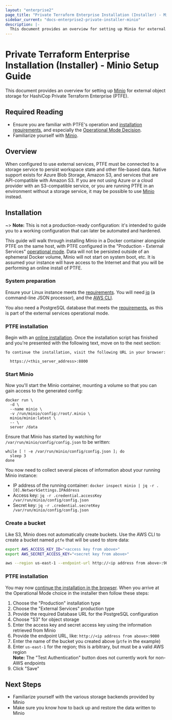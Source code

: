 ```yaml
---
layout: "enterprise2"
page_title: "Private Terraform Enterprise Installation (Installer) - Minio Setup Guide"
sidebar_current: "docs-enterprise2-private-installer-minio"
description: |-
  This document provides an overview for setting up Minio for external object storage for HashiCop Private Terraform Enterprise (PTFE).
---
```


# Private Terraform Enterprise Installation (Installer) - Minio Setup Guide

This document provides an overview for setting up [Minio](https://minio.io) for external object storage for HashiCop Private Terraform Enterprise (PTFE).

## Required Reading

- Ensure you are familiar with PTFE's operation and [installation requirements](./installer.html), and especially the [Operational Mode Decision](./install-installer.html#operational-mode-decision).
- Familiarize yourself with [Minio](https://minio.io).

## Overview

When configured to use external services, PTFE must be connected to a storage service to persist workspace state and other file-based data.  Native support exists for Azure Blob Storage, Amazon S3, and services that are API-compatible with Amazon S3.  If you are not using Azure or a cloud provider with an S3-compatible service, or you are running PTFE in an environment without a storage service, it may be possible to use [Minio](https://minio.io) instead.  

## Installation

~> **Note:** This is not a production-ready configuration: it's intended to guide you to a working configuration that can later be automated and hardened.

This guide will walk through installing Minio in a Docker container alongside PTFE on the same host, with PTFE configured in the "Production - External Services" [operational mode](./install-installer.html#operational-mode-decision). Data will not be persisted outside of an ephemeral Docker volume, Minio will not start on system boot, etc.  It is assumed your instance will have access to the Internet and that you will be performing an online install of PTFE.

### System preparation

Ensure your Linux instance meets the [requirements](./install-installer.html#linux-instance).  You will need [jq](https://stedolan.github.io/jq/) (a command-line JSON processor), and the [AWS CLI](https://aws.amazon.com/cli/).

You also need a PostgreSQL database that meets the [requirements](./install-installer.html#postgresql-requirements), as this is part of the external services operational mode.

### PTFE installation

Begin with an [online installation](./install-installer.html#run-the-installer-online).  Once the installation script has finished and you're presented with the following text, move on to the next section:

```
To continue the installation, visit the following URL in your browser:

  https://<this_server_address>:8800
```

### Start Minio

Now you'll start the Minio container, mounting a volume so that you can gain access to the generated config:

    docker run \
      -d \
      --name minio \
      -v /run/minio/config:/root/.minio \
      minio/minio:latest \
      -- \
      server /data

Ensure that Minio has started by watching for `/var/run/minio/config/config.json` to be written:

    while [ ! -e /var/run/minio/config/config.json ]; do
      sleep 3
    done

You now need to collect several pieces of information about your running Minio instance:

- IP address of the running container: `docker inspect minio | jq -r .[0].NetworkSettings.IPAddress`
- Access key: `jq -r .credential.accessKey /var/run/minio/config/config.json`
- Secret key: `jq -r .credential.secretKey /var/run/minio/config/config.json`

### Create a bucket

Like S3, Minio does not automatically create buckets.  Use the AWS CLI to create a bucket named `ptfe` that will be used to store data:

```bash
export AWS_ACCESS_KEY_ID="<access key from above>"
export AWS_SECRET_ACCESS_KEY="<secret key from above>"

aws --region us-east-1 --endpoint-url http://<ip address from above>:9000 s3 mb s3://ptfe
```

### PTFE installation

You may now [continue the installation in the browser](./install-installer.html#continue-installation-in-browser). When you arrive at the Operational Mode choice in the installer then follow these steps:

1. Choose the "Production" installation type
2. Choose the "External Services" production type
3. Provide the required Database URL for the PostgreSQL configuration
4. Choose "S3" for object storage
5. Enter the access key and secret access key using the information retrieved from Minio
6. Provide the endpoint URL, like: `http://<ip address from above>:9000`
7. Enter the name of the bucket you created above (`ptfe` in the example)
8. Enter `us-east-1` for the region; this is arbitrary, but must be a valid AWS region  
   **Note:** The "Test Authentication" button does not currently work for non-AWS endpoints
9. Click "Save"

## Next Steps

- Familiarize yourself with the various storage backends provided by Minio
- Make sure you know how to back up and restore the data written to Minio
